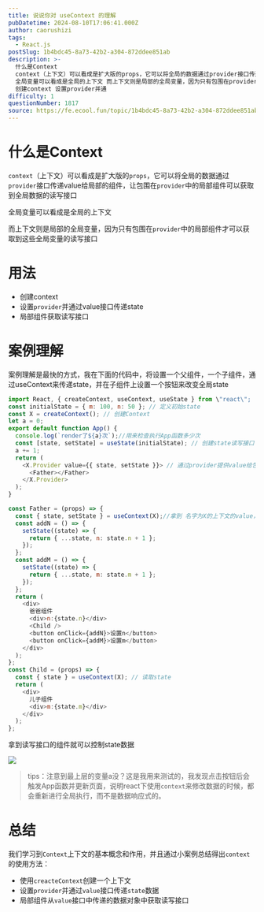 ```yaml
---
title: 说说你对 useContext 的理解
pubDatetime: 2024-08-10T17:06:41.000Z
author: caorushizi
tags:
  - React.js
postSlug: 1b4bdc45-8a73-42b2-a304-872ddee851ab
description: >-
  什么是Context
  context（上下文）可以看成是扩大版的props，它可以将全局的数据通过provider接口传递value给局部的组件，让包围在provider中的局部组件可以获取到全局数据的读写接口
  全局变量可以看成是全局的上下文 而上下文则是局部的全局变量，因为只有包围在provider中的局部组件才可以获取到这些全局变量的读写接口 用法
  创建context 设置provider并通
difficulty: 1
questionNumber: 1817
source: https://fe.ecool.fun/topic/1b4bdc45-8a73-42b2-a304-872ddee851ab
---
```


# 什么是Context

`context`（上下文）可以看成是扩大版的`props`，它可以将全局的数据通过`provider`接口传递value给局部的组件，让包围在`provider`中的局部组件可以获取到全局数据的读写接口

全局变量可以看成是全局的上下文

而上下文则是局部的全局变量，因为只有包围在`provider`中的局部组件才可以获取到这些全局变量的读写接口

# 用法

- 创建context
- 设置`provider`并通过value接口传递state
- 局部组件获取读写接口

# 案例理解

案例理解是最快的方式，我在下面的代码中，将设置一个父组件，一个子组件，通过useContext来传递state，并在子组件上设置一个按钮来改变全局state

```js
import React, { createContext, useContext, useState } from \"react\";
const initialState = { m: 100, n: 50 }; // 定义初始state
const X = createContext(); // 创建Context
let a = 0;
export default function App() {
  console.log(`render了${a}次`);//用来检查执行App函数多少次
  const [state, setState] = useState(initialState); // 创建state读写接口
  a += 1;
  return (
    <X.Provider value={{ state, setState }}> // 通过provider提供value给包围里内部组件，只有包围里的组件才有效
      <Father></Father>
    </X.Provider>
  );
}

const Father = (props) => {
  const { state, setState } = useContext(X);//拿到 名字为X的上下文的value，用两个变量来接收读写接口
  const addN = () => {
    setState((state) => {
      return { ...state, n: state.n + 1 };
    });
  };
  const addM = () => {
    setState((state) => {
      return { ...state, m: state.m + 1 };
    });
  };
  return (
    <div>
      爸爸组件
      <div>n:{state.n}</div>
      <Child />
      <button onClick={addN}>设置n</button>
      <button onClick={addM}>设置m</button>
    </div>
  );
};
const Child = (props) => {
  const { state } = useContext(X); // 读取state
  return (
    <div>
      儿子组件
      <div>m:{state.m}</div>
    </div>
  );
};
```

拿到读写接口的组件就可以控制state数据

![](https://static.ecool.fun//article/1d403884-7b95-4c31-a72e-6a864b9769bb.jpeg)

> tips：注意到最上层的变量a没？这是我用来测试的，我发现点击按钮后会触发App函数并更新页面，说明react下使用`context`来修改数据的时候，都会重新进行全局执行，而不是数据响应式的。

# 总结

我们学习到`Context`上下文的基本概念和作用，并且通过小案例总结得出`context`的使用方法：

- 使用`creacteContext`创建一个上下文
- 设置`provider`并通过`value`接口传递`state`数据
- 局部组件从`value`接口中传递的数据对象中获取读写接口
